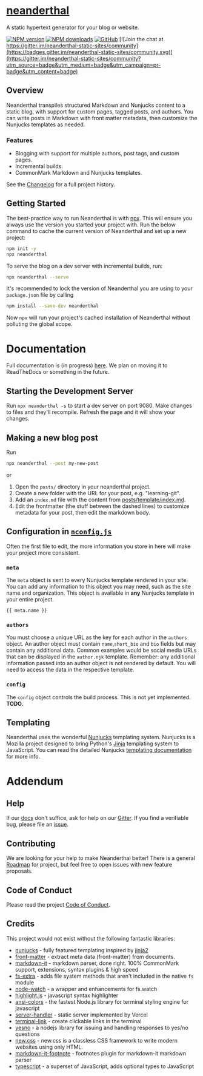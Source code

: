 # [neanderthal](https://github.com/mh15/neanderthal)

A static hypertext generator for your blog or website. 

[![NPM version](https://img.shields.io/npm/v/neanderthal)](https://www.npmjs.com/package/neanderthal)
[![NPM downloads](https://img.shields.io/npm/dt/neanderthal)](https://www.npmjs.com/package/neanderthal)
[![GitHub](https://img.shields.io/github/license/mh15/neanderthal)](https://github.com/MH15/neanderthal/blob/master/LICENSE)
[![Join the chat at
https://gitter.im/neanderthal-static-sites/community](https://badges.gitter.im/neanderthal-static-sites/community.svg)](https://gitter.im/neanderthal-static-sites/community?utm_source=badge&utm_medium=badge&utm_campaign=pr-badge&utm_content=badge)

## Overview
Neanderthal transpiles structured Markdown and Nunjucks content to a static blog, with support for custom  pages, tagged posts, and authors. You can write posts in Markdown with front matter metadata, then customize the Nunjucks templates as needed.

### Features
- Blogging with support for multiple authors, post tags, and custom pages. 
- Incremental builds.
- CommonMark Markdown and Nunjucks templates.
  
See the [Changelog](https://github.com/MH15/neanderthal/blob/master/Changelog.md) for a full project history.


## Getting Started
The best-practice way to run Neanderthal is with [npx](https://blog.npmjs.org/post/162869356040/introducing-npx-an-npm-package-runner). This will ensure you always use the version you started your project with. Run the below command to cache the current version of Neanderthal and set up
a new project:
```bash
npm init -y
npx neanderthal
```

To serve the blog on a dev server with incremental builds, run:
```bash
npx neanderthal --serve
```

It's recommended to lock the version of Neanderthal you are using to your
`package.json` file by calling
```bash
npm install --save-dev neanderthal
```
Now `npx` will run your project's cached installation of Neanderthal without polluting the global scope.


# Documentation
Full documentation is (in progress) [here](https://github.com/MH15/neanderthal/blob/master/docs/Docs.md). We plan on moving it to ReadTheDocs or something in the future.

## Starting the Development Server
Run `npx neanderthal -s` to start a dev server on port 9080. Make changes to
files and they'll recompile. Refresh the page and it will show your changes.

## Making a new blog post
Run
```bash
npx neanderthal --post my-new-post
```
or
1. Open the `posts/` directory in your neanderthal project. 
2. Create a new folder
with the URL for your post, e.g. "learning-git". 
3. Add an `index.md` file with the
content from [posts/template/index.md](/posts/template/index.md).
4. Edit the frontmatter (the stuff between the dashed lines) to customize
   metadata for your post, then edit the markdown body.

## Configuration in [`nconfig.js`](https://github.com/MH15/neanderthal/blob/master/defaults/nconfig.js)
Often the first file to edit, the more information you store in here will make
your project more consistent.


### `meta`
The `meta` object is sent to every
Nunjucks template rendered in your site. You can add any information to this
object you may need, such as the site name and organization. This object is
available in **any** Nunjucks template in your entire project.
```nunjucks
{{ meta.name }}
```

### `authors`
You must choose a unique URL as the key for each author in the `authors` object. An author object must contain `name`,`short_bio` and `bio` fields but may contain any additional data. Common examples would be social media URLs that can be displayed in the `author.njk` template. Remember: any additional information passed into an author object is not rendered by default. You will need to access the data in the respective template.

### `config`
The `config` object controls the build process. This is not yet implemented. **TODO**.


## Templating
Neanderthal uses the wonderful [Nunjucks](https://mozilla.github.io/nunjucks/) templating system. Nunjucks is a Mozilla project designed to bring Python's [Jinja](https://jinja.palletsprojects.com/en/2.11.x/) templating system to JavaScript. You can read the detailed Nunjucks [templating documentation](https://mozilla.github.io/nunjucks/templating.html) for more info.


# Addendum

## Help

If our [docs](#documentation) don't suffice, ask for help on our
[Gitter](https://gitter.im/neanderthal-static-sites/community). If you find a
verifiable bug, please file an [issue](https://github.com/MH15/neanderthal/issues).


## Contributing
We are looking for your help to make Neanderthal better!
There is a general [Roadmap](https://github.com/MH15/neanderthal/blob/master/Roadmap.md) for
project, but feel free to open issues with new feature proposals.

## Code of Conduct
Please read the project [Code of Conduct](https://github.com/MH15/neanderthal/blob/master/CODE_OF_CONDUCT.md).



## Credits
This project would not exist without the following fantastic libraries:
- [nunjucks](https://www.npmjs.com/package/nunjucks) - fully featured templating inspired by [jinja2](https://jinja.palletsprojects.com/en/2.11.x/)
- [front-matter](https://www.npmjs.com/package/front-matter) - extract meta data (front-matter) from documents.
- [markdown-it](https://github.com/markdown-it/markdown-it) - markdown parser, done right. 100% CommonMark support, extensions, syntax plugins & high speed 
- [fs-extra](https://www.npmjs.com/package/fs-extra) - adds file system methods   that aren't included in the native `fs` module
- [node-watch](https://github.com/yuanchuan/node-watch) - a wrapper and enhancements for fs.watch
- [highlight.js](https://github.com/highlightjs/highlight.js/) - javascript syntax highlighter
- [ansi-colors](https://www.npmjs.com/package/ansi-colors) - the fastest Node.js   library for terminal styling engine for javascript
- [server-handler](https://github.com/vercel/serve-handler) - static server implemented by Vercel
- [terminal-link](https://www.npmjs.com/package/terminal-link) - create clickable links in the terminal
- [yesno](https://www.npmjs.com/package/yesno) - a nodejs library for issuing and handling responses to yes/no questions
- [new.css](https://newcss.net/) - new.css is a classless CSS framework to write modern websites using only HTML.
- [markdown-it-footnote](https://github.com/markdown-it/markdown-it-footnote) - footnotes plugin for markdown-it markdown parser 
- [typescript](https://www.typescriptlang.org/) - a superset of JavaScript, adds   optional types to JavaScript
